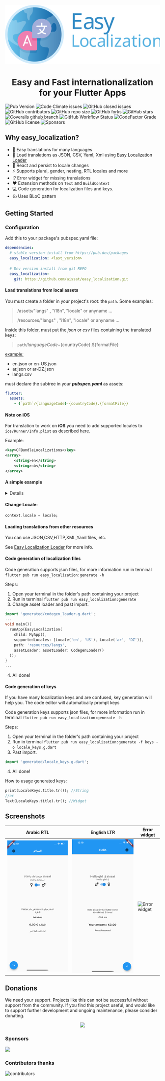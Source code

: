 <p align="center"><img src="./logo/logo.svg" width="600"/></p>
<h1 align="center"> 
Easy and Fast internationalization for your Flutter Apps
</h1>

![Pub Version](https://img.shields.io/pub/v/easy_localization?style=flat-square)
![Code Climate issues](https://img.shields.io/github/issues/aissat/easy_localization?style=flat-square)
![GitHub closed issues](https://img.shields.io/github/issues-closed/aissat/easy_localization?style=flat-square)
![GitHub contributors](https://img.shields.io/github/contributors/aissat/easy_localization?style=flat-square)
![GitHub repo size](https://img.shields.io/github/repo-size/aissat/easy_localization?style=flat-square)
![GitHub forks](https://img.shields.io/github/forks/aissat/easy_localization?style=flat-square)
![GitHub stars](https://img.shields.io/github/stars/aissat/easy_localization?style=flat-square)
![Coveralls github branch](https://img.shields.io/coveralls/github/aissat/easy_localization/dev?style=flat-square)
![GitHub Workflow Status](https://img.shields.io/github/workflow/status/aissat/easy_localization/Flutter%20Tester?longCache=true&style=flat-square&logo=github)
![CodeFactor Grade](https://img.shields.io/codefactor/grade/github/aissat/easy_localization?style=flat-square)
![GitHub license](https://img.shields.io/github/license/aissat/easy_localization?style=flat-square)
![Sponsors](https://opencollective.com/flutter_easy_localization/tiers/backer/badge.svg?label=sponsors&color=brightgreen)

## Why easy_localization?

- 🚀 Easy translations for many languages
- 🔌 Load translations as JSON, CSV, Yaml, Xml using [Easy Localization Loader](https://github.com/aissat/easy_localization_loader)
- 💾 React and persist to locale changes
- ⚡ Supports plural, gender, nesting, RTL locales and more
- ⁉️ Error widget for missing translations
- ❤️ Extension methods on `Text` and `BuildContext`
- 💻 Code generation for localization files and keys.
- 👍 Uses BLoC pattern 

## Getting Started

### Configuration

Add this to your package's pubspec.yaml file:

```yaml
dependencies:
  # stable version install from https://pub.dev/packages
  easy_localization: <last_version>

  # Dev version install from git REPO
  easy_localization:
    git: https://github.com/aissat/easy_localization.git

```

#### Load translations from local assets

You must create a folder in your project's root: the `path`. Some examples:

> /assets/"langs" , "i18n", "locale" or anyname ...
>
> /resources/"langs" , "i18n", "locale" or anyname ...

Inside this folder, must put the _json_ or _csv_ files containing the translated keys:

> `path`/${languageCode}-${countryCode}.${formatFile}

[example:](https://github.com/aissat/easy_localization/tree/master/example)

- en.json or en-US.json
- ar.json or ar-DZ.json
- langs.csv

must declare the subtree in your **_pubspec.yaml_** as assets:

```yaml
flutter:
  assets:
    - {`path`/{languageCode}-{countryCode}.{formatFile}}
```

#### Note on **iOS**

For translation to work on **iOS** you need to add supported locales to 
`ios/Runner/Info.plist` as described [here](https://flutter.dev/docs/development/accessibility-and-localization/internationalization#specifying-supportedlocales).

Example:

```xml
<key>CFBundleLocalizations</key>
<array>
	<string>en</string>
	<string>nb</string>
</array>
```

#### A simple example

<details>

```dart
import 'package:flutter/material.dart';
import 'package:flutter_localizations/flutter_localizations.dart';
import 'package:easy_localization/easy_localization.dart';

void main() {
  runApp(
    EasyLocalization(
      child: MyApp(),
      supportedLocales: [Locale('en'), Locale('nb')],
      path: 'assets/translations',
      fallbackLocale: Locale('en')
    ),
  );
}

class MyApp extends StatelessWidget {
  @override
  Widget build(BuildContext context) {
    return MaterialApp(
      localizationsDelegates: context.localizationDelegates,
      supportedLocales: context.supportedLocales,
      locale: context.locale,
      home: Scaffold(
        body: Center(
          child: Text('hi').tr(),
        ),
      ),
    );
  }
}
```
</details>

#### Change Locale:

```dart
context.locale = locale;
```

#### Loading translations from other resources

You can use JSON,CSV,HTTP,XML,Yaml files, etc.

See [Easy Localization Loader](https://github.com/aissat/easy_localization_loader) for more info.

#### Code generation of localization files

Code generation supports json files, for more information run in terminal `flutter pub run easy_localization:generate -h`

Steps:
1. Open your terminal in the folder's path containing your project 
2. Run in terminal `flutter pub run easy_localization:generate`
3. Change asset loader and past import.

```dart
import 'generated/codegen_loader.g.dart';
...
void main(){
  runApp(EasyLocalization(
    child: MyApp(),
    supportedLocales: [Locale('en', 'US'), Locale('ar', 'DZ')],
    path: 'resources/langs',
    assetLoader: assetLoader: CodegenLoader()
  ));
}
...
```
4. All done!

#### Code generation of keys

If you have many localization keys and are confused, key generation will help you. The code editor will automatically prompt keys

Code generation keys supports json files, for more information run in terminal `flutter pub run easy_localization:generate -h`

Steps:
1. Open your terminal in the folder's path containing your project 
2. Run in terminal `flutter pub run easy_localization:generate -f keys -o locale_keys.g.dart`
3. Past import.

```dart
import 'generated/locale_keys.g.dart';
```
4. All done!

How to usage generated keys:

```dart
print(LocaleKeys.title.tr()); //String
//or
Text(LocaleKeys.title).tr(); //Widget
```

## Screenshots

 Arabic RTL | English LTR | Error widget
--- | --- | ---
![Arabic RTL](https://raw.githubusercontent.com/aissat/easy_localization/master/screenshots/Screenshot_ar.png "Arabic RTL")|![English LTR](https://raw.githubusercontent.com/aissat/easy_localization/master/screenshots/Screenshot_en.png "English LTR")|![Error widget](https://raw.githubusercontent.com/aissat/easy_localization/master/screenshots/Screenshot_err.png "Error widget")

## Donations

We need your support. Projects like this can not be successful without support from the community. If you find this project useful, and would like to support further development and ongoing maintenance, please consider donating.

<p align="center">
  <a href="https://opencollective.com/flutter_easy_localization/donate" target="_blank">
    <img src="https://opencollective.com/flutter_easy_localization/donate/button@2x.png?color=blue" width=300 />
  </a>
</p>

### Sponsors

<img src="https://opencollective.com/flutter_easy_localization/tiers/backer.svg?avatarHeight=48"/>


### Contributors thanks

![contributors](https://contributors-img.firebaseapp.com/image?repo=aissat/easy_localization)
<a href="https://github.com/aissat/easy_localization/graphs/contributors"></a>

